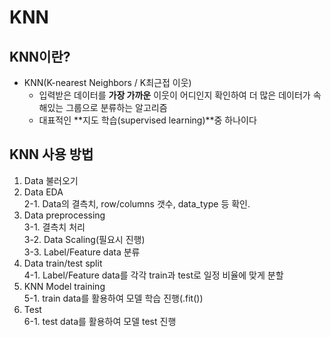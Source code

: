 # KNN

## KNN이란?
- KNN(K-nearest Neighbors / K최근접 이웃)
    - 입력받은 데이터를 **가장 가까운** 이웃이 어디인지 확인하여 더 많은 데이터가 속해있는 그룹으로 분류하는 알고리즘
    - 대표적인 **지도 학습(supervised learning)**중 하나이다

## KNN 사용 방법
1. Data 불러오기
2. Data EDA  
    2-1. Data의 결측치, row/columns 갯수, data_type 등 확인.
3. Data preprocessing  
    3-1. 결측치 처리  
    3-2. Data Scaling(필요시 진행)  
    3-3. Label/Feature data 분류
4. Data train/test split  
    4-1. Label/Feature data를 각각 train과 test로 일정 비율에 맞게 분할
5. KNN Model training  
    5-1. train data를 활용하여 모델 학습 진행(.fit())
6. Test  
    6-1. test data를 활용하여 모델 test 진행 
